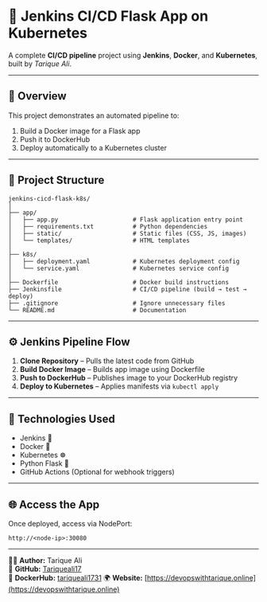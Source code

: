 # 🚀 Jenkins CI/CD Flask App on Kubernetes

A complete **CI/CD pipeline** project using **Jenkins**, **Docker**, and **Kubernetes**, built by *Tarique Ali*.

---

## 📘 Overview
This project demonstrates an automated pipeline to:
1. Build a Docker image for a Flask app
2. Push it to DockerHub
3. Deploy automatically to a Kubernetes cluster

---

## 🧱 Project Structure
```
jenkins-cicd-flask-k8s/
│
├── app/
│   ├── app.py                     # Flask application entry point
│   ├── requirements.txt           # Python dependencies
│   ├── static/                    # Static files (CSS, JS, images)
│   └── templates/                 # HTML templates
│
├── k8s/
│   ├── deployment.yaml            # Kubernetes deployment config
│   └── service.yaml               # Kubernetes service config
│
├── Dockerfile                     # Docker build instructions
├── Jenkinsfile                    # CI/CD pipeline (build → test → deploy)
├── .gitignore                     # Ignore unnecessary files
└── README.md                      # Documentation

```

---

## ⚙️ Jenkins Pipeline Flow

1. **Clone Repository** – Pulls the latest code from GitHub  
2. **Build Docker Image** – Builds app image using Dockerfile  
3. **Push to DockerHub** – Publishes image to your DockerHub registry  
4. **Deploy to Kubernetes** – Applies manifests via `kubectl apply`  

---

## 🧠 Technologies Used
- Jenkins 🧩  
- Docker 🐳  
- Kubernetes ☸️  
- Python Flask 🐍  
- GitHub Actions (Optional for webhook triggers)

---

## 🌐 Access the App
Once deployed, access via NodePort:
```
http://<node-ip>:30080
```

---

👨‍💻 **Author:** Tarique Ali  
🔗 **GitHub:** [Tariqueali17](https://github.com/Tariqueali17)  
🐳 **DockerHub:** [tariqueali1731](https://hub.docker.com/u/tariqueali1731)
🌍 **Website:** [https://devopswithtarique.online](https://devopswithtarique.online)
